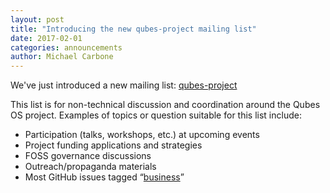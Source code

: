 ```yaml
---
layout: post
title: "Introducing the new qubes-project mailing list"
date: 2017-02-01
categories: announcements
author: Michael Carbone
---
```


We've just introduced a new mailing list: [qubes-project]

This list is for non-technical discussion and coordination around the Qubes OS project. Examples of topics or question suitable for this list include:

* Participation (talks, workshops, etc.) at upcoming events
* Project funding applications and strategies
* FOSS governance discussions
* Outreach/propaganda materials
* Most GitHub issues tagged “[business][business]”

[qubes-project]: /mailing-lists/#qubes-project
[business]: https://github.com/QubesOS/qubes-issues/issues?utf8=%E2%9C%93&q=is%3Aissue%20is%3Aopen%20label%3Abusiness
